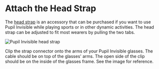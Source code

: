 # Attach the Head Strap

The [head strap](https://pupil-labs.com/products/invisible/accessories/) is an accessory that can be purchased if you want to use Pupil Invisible while playing sports or in other dynamic activities. The head strap can be adjusted to fit most wearers by pulling the two tabs.

![Pupil Invisible head strap](./pi-strap.jpg)

Clip the strap connector onto the arms of your Pupil Invisible glasses. The cable should be on top of the glasses' arms. The open side of the clip should be on the inside of the glasses frame. See the image for reference.